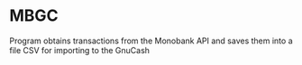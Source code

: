 # MBGC
Program obtains transactions from the Monobank API and saves them into a file CSV for importing to the GnuCash
